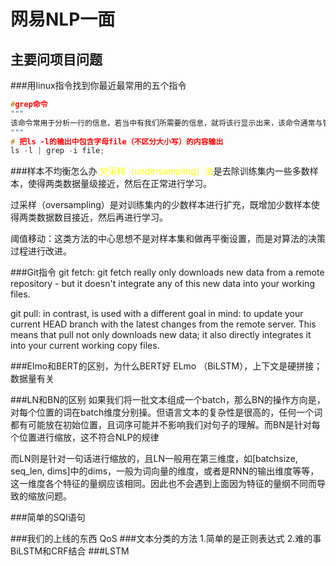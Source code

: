 # 网易NLP一面
## 主要问项目问题
###用linux指令找到你最近最常用的五个指令


```C++
#grep命令
"""
该命令常用于分析一行的信息，若当中有我们所需要的信息，就将该行显示出来，该命令通常与管道命令一起使用，用于对一些命令的输出进行筛选加工等等tation of our code is shown in the video.
"""
# 把ls -l的输出中包含字母file（不区分大小写）的内容输出
ls -l | grep -i file;
```
###样本不均衡怎么办
<font color='yellow'>欠采样（undersampling）法</font>是去除训练集内一些多数样本，使得两类数据量级接近，然后在正常进行学习。

过采样（oversampling）是对训练集内的少数样本进行扩充，既增加少数样本使得两类数据数目接近，然后再进行学习。

阈值移动：这类方法的中心思想不是对样本集和做再平衡设置，而是对算法的决策过程进行改进。

###Git指令
git fetch: git fetch really only downloads new data from a remote repository - but it doesn't integrate any of this new data into your working files.


git pull: in contrast, is used with a different goal in mind: to update your current HEAD branch with the latest changes from the remote server. This means that pull not only downloads new data; it also directly integrates it into your current working copy files.

###Elmo和BERT的区别，为什么BERT好
ELmo （BiLSTM），上下文是硬拼接； 数据量有关

###LN和BN的区别
如果我们将一批文本组成一个batch，那么BN的操作方向是，对每个位置的词在batch维度分别操。但语言文本的复杂性是很高的，任何一个词都有可能放在初始位置，且词序可能并不影响我们对句子的理解。而BN是针对每个位置进行缩放，这不符合NLP的规律

而LN则是针对一句话进行缩放的，且LN一般用在第三维度，如[batchsize, seq_len, dims]中的dims，一般为词向量的维度，或者是RNN的输出维度等等，这一维度各个特征的量纲应该相同。因此也不会遇到上面因为特征的量纲不同而导致的缩放问题。


###简单的SQl语句

###我们的上线的东西
QoS
###文本分类的方法
1.简单的是正则表达式
2.难的事BiLSTM和CRF结合
###LSTM



